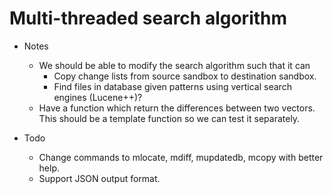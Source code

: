 # Multi-threaded search algorithm #

* Notes
    * We should be able to modify the search algorithm such that it can
        * Copy change lists from source sandbox to destination sandbox.
        * Find files in database given patterns using vertical search engines (Lucene++)?
    * Have a function which return the differences between two vectors. This should be a template function so we can test it separately.

* Todo
    * Change commands to mlocate, mdiff, mupdatedb, mcopy with better help.
    * Support JSON output format.


